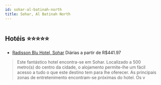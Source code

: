 ```yaml
---
id: sohar-al-batinah-north
title: Sohar, Al Batinah North
---
```


<center><img src="http://photos.hotelbeds.com/giata/45/455541/455541a_hb_a_001.jpg" alt="" /></center>


## Hotéis ⭐️⭐️⭐️⭐️⭐️

-    [Radisson Blu Hotel, Sohar](https://www.hurb.com/aud/https://www.hurb.com/hoteis/sohar/radisson-blu-hotel-sohar-JNP-JP371216?cmp=18055) Diárias a partir de R$441.97
   > Este fantástico hotel encontra-se em Sohar. Localizado a 500 metro(s) do centro da cidade, o alojamento permite-lhe um fácil acesso a tudo o que este destino tem para lhe oferecer. As principais zonas de entretenimento encontram-se próximas do hotel. Os v

